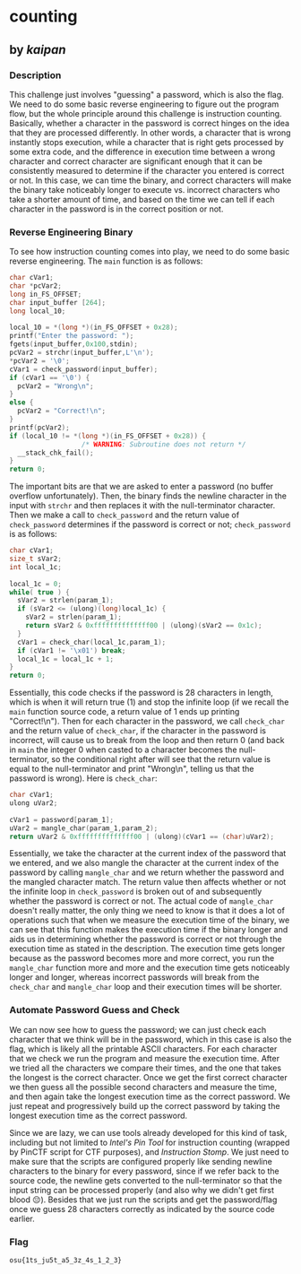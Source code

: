 # counting

## by *kaipan*

### Description

This challenge just involves "guessing" a password, which is also the flag. We need to do some basic reverse engineering to figure out the program flow, but the whole principle around this challenge is instruction counting. Basically, whether a character in the password is correct hinges on the idea that they are processed differently. In other words, a character that is wrong instantly stops execution, while a character that is right gets processed by some extra code, and the difference in execution time between a wrong character and correct character are significant enough that it can be consistently measured to determine if the character you entered is correct or not. In this case, we can time the binary, and correct characters will make the binary take noticeably longer to execute vs. incorrect characters who take a shorter amount of time, and based on the time we can tell if each character in the password is in the correct position or not.

### Reverse Engineering Binary

To see how instruction counting comes into play, we need to do some basic reverse engineering. The `main` function is as follows:

```c
char cVar1;
char *pcVar2;
long in_FS_OFFSET;
char input_buffer [264];
long local_10;
  
local_10 = *(long *)(in_FS_OFFSET + 0x28);
printf("Enter the password: ");
fgets(input_buffer,0x100,stdin);
pcVar2 = strchr(input_buffer,L'\n');
*pcVar2 = '\0';
cVar1 = check_password(input_buffer);
if (cVar1 == '\0') {
  pcVar2 = "Wrong\n";
}
else {
  pcVar2 = "Correct!\n";
}
printf(pcVar2);
if (local_10 != *(long *)(in_FS_OFFSET + 0x28)) {
                  /* WARNING: Subroutine does not return */
  __stack_chk_fail();
}
return 0;
```

The important bits are that we are asked to enter a password (no buffer overflow unfortunately). Then, the binary finds the newline character in the input with `strchr` and then replaces it with the null-terminator character. Then we make a call to `check_password` and the return value of `check_password` determines if the password is correct or not; `check_password` is as follows:

```c
char cVar1;
size_t sVar2;
int local_1c;
  
local_1c = 0;
while( true ) {
  sVar2 = strlen(param_1);
  if (sVar2 <= (ulong)(long)local_1c) {
    sVar2 = strlen(param_1);
    return sVar2 & 0xffffffffffffff00 | (ulong)(sVar2 == 0x1c);
  }
  cVar1 = check_char(local_1c,param_1);
  if (cVar1 != '\x01') break;
  local_1c = local_1c + 1;
}
return 0;
```

Essentially, this code checks if the password is 28 characters in length, which is when it will return true (1) and stop the infinite loop (if we recall the `main` function source code, a return value of 1 ends up printing "Correct!\n"). Then for each character in the password, we call `check_char` and the return value of `check_char`, if the character in the password is incorrect, will cause us to break from the loop and then return 0 (and back in `main` the integer 0 when casted to a character becomes the null-terminator, so the conditional right after will see that the return value is equal to the null-terminator and print "Wrong\n", telling us that the password is wrong). Here is `check_char`:

````c
char cVar1;
ulong uVar2;
  
cVar1 = password[param_1];
uVar2 = mangle_char(param_1,param_2);
return uVar2 & 0xffffffffffffff00 | (ulong)(cVar1 == (char)uVar2);
````

Essentially, we take the character at the current index of the password that we entered, and we also mangle the character at the current index of the password by calling `mangle_char` and we return whether the password and the mangled character match. The return value then affects whether or not the infinite loop in `check_password` is broken out of and subsequently whether the password is correct or not. The actual code of `mangle_char` doesn't really matter, the only thing we need to know is that it does a lot of operations such that when we measure the execution time of the binary, we can see that this function makes the execution time if the binary longer and aids us in determining whether the password is correct or not through the execution time as stated in the description. The execution time gets longer because as the password becomes more and more correct, you run the `mangle_char` function more and more and the execution time gets noticeably longer and longer, whereas incorrect passwords will break from the `check_char` and `mangle_char` loop and their execution times will be shorter.

### Automate Password Guess and Check

We can now see how to guess the password; we can just check each character that we think will be in the password, which in this case is also the flag, which is likely all the printable ASCII characters. For each character that we check we run the program and measure the execution time. After we tried all the characters we compare their times, and the one that takes the longest is the correct character. Once we get the first correct character we then guess all the possible second characters and measure the time, and then again take the longest execution time as the correct password. We just repeat and progressively build up the correct password by taking the longest execution time as the correct password.

Since we are lazy, we can use tools already developed for this kind of task, including but not limited to *Intel's Pin Tool* for instruction counting (wrapped by PinCTF script for CTF purposes), and *Instruction Stomp*. We just need to make sure that the scripts are configured properly like sending newline characters to the binary for every password, since if we refer back to the source code, the newline gets converted to the null-terminator so that the input string can be processed properly (and also why we didn't get first blood :pensive:). Besides that we just run the scripts and get the password/flag once we guess 28 characters correctly as indicated by the source code earlier.

### Flag

`osu{1ts_ju5t_a5_3z_4s_1_2_3}`